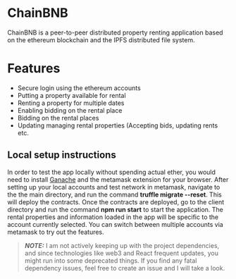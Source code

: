 # ChainBNB
ChainBNB is a peer-to-peer distributed property renting application based on the ethereum blockchain and the IPFS distributed file system.

# Features
* Secure login using the ethereum accounts
* Putting a property available for rental
* Renting a property for multiple dates
* Enabling bidding on the rental place
* Bidding on the rental places
* Updating managing rental properties (Accepting bids, updating rents etc.

## Local setup instructions

In order to test the app locally without spending actual ether, you would need to install [Ganache](https://www.trufflesuite.com/ganache) and the metamask extension for your browser. After setting up your local accounts and test network in metamask, navigate to the the main directory, and run the command **truffle migrate --reset**. This will deploy the contracts. Once the contracts are deployed, go to the client directory and run the command **npm run start** to start the application. The rental properties and information loaded in the app will be specific to the account currently selected. You can switch between multiple accounts via metamask to try out the features.

> **_NOTE:_**  I am not actively keeping up with the project dependencies, and since technologies like web3 and React frequent updates, you might run into some deprecated things. If you find any fatal dependency issues, feel free to create an issue and I will take a look.
